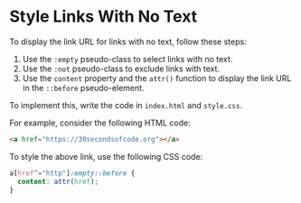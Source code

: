 # Style Links With No Text

To display the link URL for links with no text, follow these steps:

1. Use the `:empty` pseudo-class to select links with no text.
2. Use the `:not` pseudo-class to exclude links with text.
3. Use the `content` property and the `attr()` function to display the link URL in the `::before` pseudo-element.

To implement this, write the code in `index.html` and `style.css`.

For example, consider the following HTML code:

```html
<a href="https://30secondsofcode.org"></a>
```

To style the above link, use the following CSS code:

```css
a[href^="http"]:empty::before {
  content: attr(href);
}
```